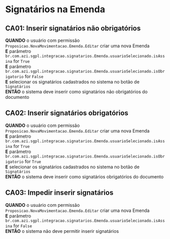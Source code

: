 # Signatários na Emenda

## CA01: Inserir signatários não obrigatórios

**QUANDO** o usuário com permissão `Proposicao.NovaMovimentacao.Emenda.Editar` criar uma nova Emenda\
**E** parâmetro `br.com.azi.sgpl.integracao.signatarios.Emenda.usuarioSelecionado.isAssina` for `True`\
**E** parâmetro `br.com.azi.sgpl.integracao.signatarios.Emenda.usuarioSelecionado.isObrigatorio` for `False`\
**E** selecionar os signatários cadastrados no sistema no botão de `Signatários`\
**ENTÃO** o sistema deve inserir como signatários não obrigatórios do documento

## CA02: Inserir signatários obrigatórios

**QUANDO** o usuário com permissão `Proposicao.NovaMovimentacao.Emenda.Editar` criar uma nova Emenda\
**E** parâmetro `br.com.azi.sgpl.integracao.signatarios.Emenda.usuarioSelecionado.isAssina` for `True`\
**E** parâmetro `br.com.azi.sgpl.integracao.signatarios.Emenda.usuarioSelecionado.isObrigatorio` for `True`\
**E** selecionar os signatários cadastrados no sistema no botão de `Signatários`\
**ENTÃO** o sistema deve inserir como signatários obrigatórios do documento

## CA03: Impedir inserir signatários

**QUANDO** o usuário com permissão `Proposicao.NovaMovimentacao.Emenda.Editar` criar uma nova Emenda\
**E** parâmetro `br.com.azi.sgpl.integracao.signatarios.Emenda.usuarioSelecionado.isAssina` for `False`\
**ENTÃO** o sistema não deve permitir inserir signatários
